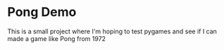 # Pong Demo

This is a small project where I'm hoping to test pygames and see if I can made a game like Pong from 1972